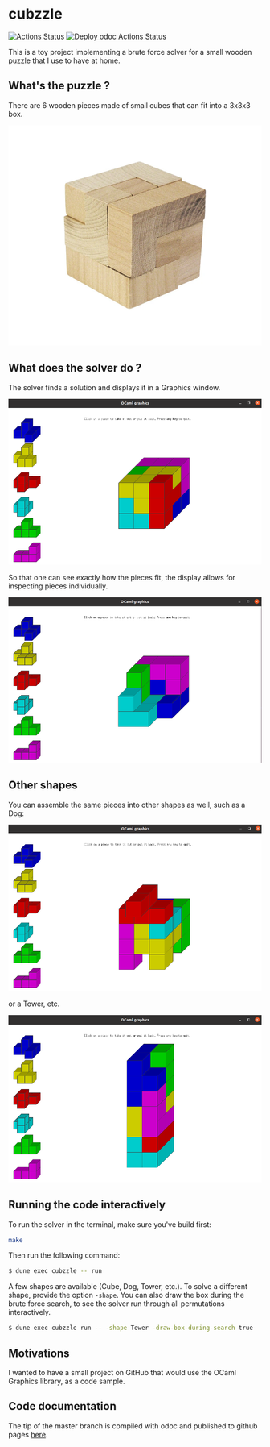 # cubzzle

[![Actions Status](https://github.com/mbarbin/cubzzle/workflows/CI/badge.svg)](https://github.com/mbarbin/cubzzle/actions)
[![Deploy odoc Actions Status](https://github.com/mbarbin/cubzzle/workflows/Deploy-odoc/badge.svg)](https://github.com/mbarbin/cubzzle/actions/workflows/deploy-odoc.yml)

This is a toy project implementing a brute force solver for a small
wooden puzzle that I use to have at home.

## What's the puzzle ?

There are 6 wooden pieces made of small cubes that can fit into a
3x3x3 box.

![The puzzle](images/puzzle.png)

## What does the solver do ?

The solver finds a solution and displays it in a Graphics window.

![The cube](images/cube.png)

So that one can see exactly how the pieces fit, the display allows for
inspecting pieces individually.

![The cube help](images/cube-help.png)

## Other shapes

You can assemble the same pieces into other shapes as well, such as a Dog:

![The dog](images/dog.png)

or a Tower, etc.

![The tower](images/tower.png)

## Running the code interactively

To run the solver in the terminal, make sure you've build first:

```bash
make
```

Then run the following command:

```bash
$ dune exec cubzzle -- run
```

A few shapes are available (Cube, Dog, Tower, etc.). To solve a
different shape, provide the option `-shape`. You can also draw the
box during the brute force search, to see the solver run through all
permutations interactively.

```bash
$ dune exec cubzzle run -- -shape Tower -draw-box-during-search true
```

## Motivations

I wanted to have a small project on GitHub that would use the OCaml
Graphics library, as a code sample.

## Code documentation

The tip of the master branch is compiled with odoc and published to
github pages
[here](https://mbarbin.github.io/cubzzle/odoc/cubzzle/index.html).
